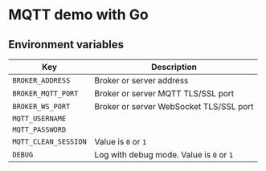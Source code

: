 # MQTT demo with Go

## Environment variables

| Key                  | Description                              |
|----------------------|------------------------------------------|
| `BROKER_ADDRESS`     | Broker or server address                 |
| `BROKER_MQTT_PORT`   | Broker or server MQTT TLS/SSL port       |
| `BROKER_WS_PORT`     | Broker or server WebSocket TLS/SSL port  |
| `MQTT_USERNAME`      |                                          |
| `MQTT_PASSWORD`      |                                          |
| `MQTT_CLEAN_SESSION` | Value is `0` or `1`                      |
| `DEBUG`              | Log with debug mode. Value is `0` or `1` |
